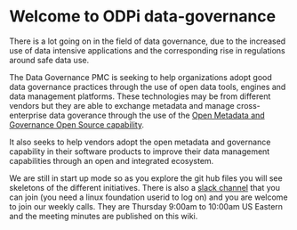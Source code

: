 # Welcome to ODPi data-governance

There is a lot going on in the field of data governance, due to the increased use of data intensive applications and the corresponding rise in regulations around safe data use.

The Data Governance PMC is seeking to help organizations adopt good data governance practices through the use of open data tools, engines and data management platforms.  These technologies may be from different vendors but they are able to exchange metadata and manage cross-enterprise data goverance through the use of the [Open Metadata and Governance Open Source capability](https://odpi.github.io/data-governance/Open-Metadata-and-Governance).  

It also seeks to help vendors adopt the open metadata and governance capability in their software products to improve their data management capabilities through an open and integrated ecosystem. 

We are still in start up mode so as you explore the git hub files you will see skeletons of the different initiatives. There is also a [slack channel](https://odpi.slack.com/messages/C7E9FB0LT) that you can join (you need a linux foundation userid to log on) and you are welcome to join our weekly calls. They are Thursday 9:00am to 10:00am US Eastern and the meeting minutes are published on this wiki.
